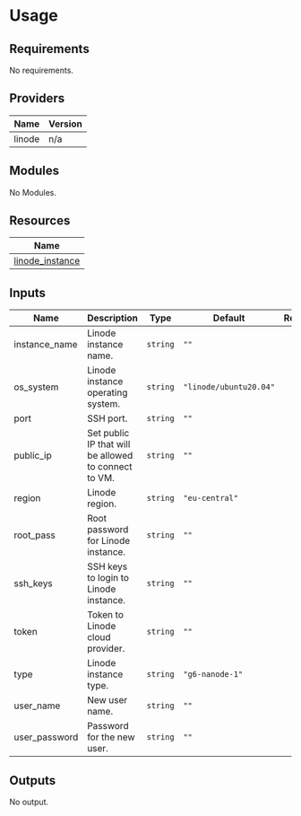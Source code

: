 # Usage

<!--- BEGIN_TF_DOCS --->
## Requirements

No requirements.

## Providers

| Name | Version |
|------|---------|
| linode | n/a |

## Modules

No Modules.

## Resources

| Name |
|------|
| [linode_instance](https://registry.terraform.io/providers/linode/linode/latest/docs/resources/instance) |

## Inputs

| Name | Description | Type | Default | Required |
|------|-------------|------|---------|:--------:|
| instance\_name | Linode instance name. | `string` | `""` | no |
| os\_system | Linode instance operating system. | `string` | `"linode/ubuntu20.04"` | no |
| port | SSH port. | `string` | `""` | no |
| public\_ip | Set public IP that will be allowed to connect to VM. | `string` | `""` | no |
| region | Linode region. | `string` | `"eu-central"` | no |
| root\_pass | Root password for Linode instance. | `string` | `""` | no |
| ssh\_keys | SSH keys to login to Linode instance. | `string` | `""` | no |
| token | Token to Linode cloud provider. | `string` | `""` | no |
| type | Linode instance type. | `string` | `"g6-nanode-1"` | no |
| user\_name | New user name. | `string` | `""` | no |
| user\_password | Password for the new user. | `string` | `""` | no |

## Outputs

No output.

<!--- END_TF_DOCS --->

